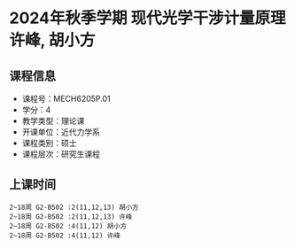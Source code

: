 # 2024年秋季学期 现代光学干涉计量原理 许峰, 胡小方






## 课程信息

- 课程号：MECH6205P.01
- 学分：4
- 教学类型：理论课
- 开课单位：近代力学系
- 课程类别：硕士
- 课程层次：研究生课程

## 上课时间

```
2~18周 G2-B502 :2(11,12,13) 胡小方
2~18周 G2-B502 :2(11,12,13) 许峰
2~18周 G2-B502 :4(11,12) 胡小方
2~18周 G2-B502 :4(11,12) 许峰
```

